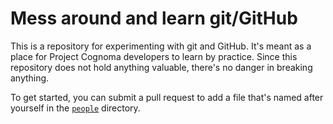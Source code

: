 # Mess around and learn git/GitHub

This is a repository for experimenting with git and GitHub. It's meant as a place for Project Cognoma developers to learn by practice. Since this repository does not hold anything valuable, there's no danger in breaking anything.

To get started, you can submit a pull request to add a file that's named after yourself in the [`people`](people) directory.

